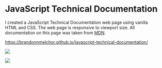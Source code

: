 # JavaScript Technical Documentation

I created a JavaScript Technical Documentation web page using vanilla HTML and CSS. The web page is responsive to viewport size. All documentation on this page was taken from [MDN](https://developer.mozilla.org/en-US/docs/Web/JavaScript/Guide).

https://brandonnmelchor.github.io/javascript-technical-documentation/

![](https://github.com/brandonnmelchor/FCC-Technical-Documentation/blob/main/screenshot%20A.png?raw=true)

![](https://github.com/brandonnmelchor/FCC-Technical-Documentation/blob/main/screenshot%20B.png?raw=true)
